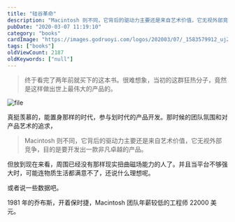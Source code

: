 ```yaml
---
title: "硅谷革命"
description: "Macintosh 则不同，它背后的驱动力主要还是来自艺术价值，它无视外部竞争，目的是要开发出一款非凡卓越的产品"
pubDate: "2020-03-07 11:19:10"
category: "books"
cardImage: "https://images.godruoyi.com/logos/202003/07/_1583579912_ujZ48wWtGg.jpeg"
tags: ["books"]
oldViewCount: 2187
oldKeywords: ["null"]
---
```


> 终于看完了两年前就买下的这本书。很难想象，当初的这群狂热分子，竟然是这样做出世上最伟大的产品的。

![file](https://images.godruoyi.com/posts/202003/07/_1583578626_MU8lTqVTh3.png)

真挺羡慕的，能置身那样的时代，参与划时代的产品开发。那时候的团队氛围和对产品艺术的追求，

> Macintosh 则不同，它背后的驱动力主要还是来自艺术价值，它无视外部竞争，目的是要开发出一款非凡卓越的产品。

但放到现在来看，周围已经没有那样现实扭曲磁场能力的人了。并且当平台不够强大时，可能连物质生活都满意不了，还说什么理想呢。

或者说一些数据吧。

1981 年的乔布斯，开着保时捷，Macintosh 团队年薪较低的工程师 22000 美元。
